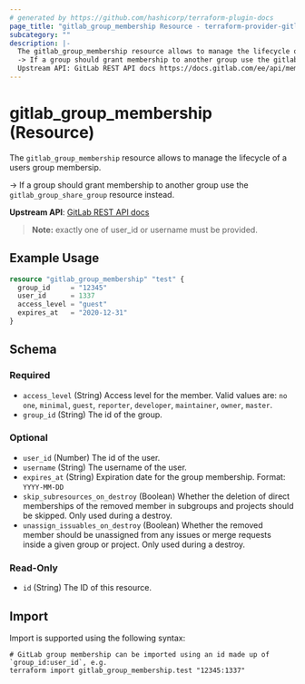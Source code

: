 ```yaml
---
# generated by https://github.com/hashicorp/terraform-plugin-docs
page_title: "gitlab_group_membership Resource - terraform-provider-gitlab"
subcategory: ""
description: |-
  The gitlab_group_membership resource allows to manage the lifecycle of a users group membersip.
  -> If a group should grant membership to another group use the gitlab_group_share_group resource instead.
  Upstream API: GitLab REST API docs https://docs.gitlab.com/ee/api/members.html
---
```


# gitlab_group_membership (Resource)

The `gitlab_group_membership` resource allows to manage the lifecycle of a users group membersip.

-> If a group should grant membership to another group use the `gitlab_group_share_group` resource instead.

**Upstream API**: [GitLab REST API docs](https://docs.gitlab.com/ee/api/members.html)

> **Note:** exactly one of user_id or username must be provided.

## Example Usage

```terraform
resource "gitlab_group_membership" "test" {
  group_id     = "12345"
  user_id      = 1337
  access_level = "guest"
  expires_at   = "2020-12-31"
}
```

<!-- schema generated by tfplugindocs -->
## Schema

### Required

- `access_level` (String) Access level for the member. Valid values are: `no one`, `minimal`, `guest`, `reporter`, `developer`, `maintainer`, `owner`, `master`.
- `group_id` (String) The id of the group.

### Optional

- `user_id` (Number) The id of the user.
- `username` (String) The username of the user.
- `expires_at` (String) Expiration date for the group membership. Format: `YYYY-MM-DD`
- `skip_subresources_on_destroy` (Boolean) Whether the deletion of direct memberships of the removed member in subgroups and projects should be skipped. Only used during a destroy.
- `unassign_issuables_on_destroy` (Boolean) Whether the removed member should be unassigned from any issues or merge requests inside a given group or project. Only used during a destroy.

### Read-Only

- `id` (String) The ID of this resource.

## Import

Import is supported using the following syntax:

```shell
# GitLab group membership can be imported using an id made up of `group_id:user_id`, e.g.
terraform import gitlab_group_membership.test "12345:1337"
```
